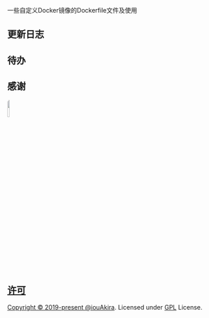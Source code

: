 一些自定义Docker镜像的Dockerfile文件及使用

## 更新日志

## 待办

## 感谢
<a target="_blank" href="https://jb.gg/OpenSourceSupport"><img src="https://resources.jetbrains.com/storage/products/company/brand/logos/jb_beam.svg" style="border-radius: 5px;" width="10%">

## 许可
Copyright © 2019-present [@iouAkira](https://github.com/iouAkira). Licensed under [GPL](https://github.com/iouAkira/someDockerfile/blob/master/LICENSE) License.
